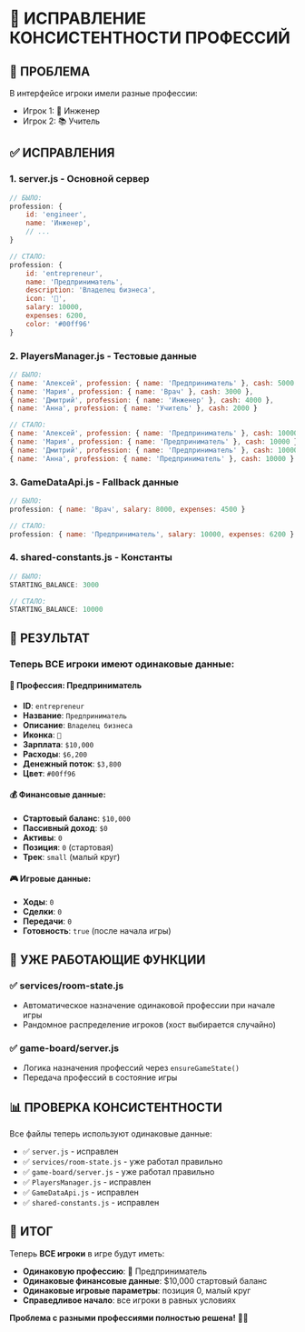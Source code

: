# 🎯 ИСПРАВЛЕНИЕ КОНСИСТЕНТНОСТИ ПРОФЕССИЙ

## 🚨 **ПРОБЛЕМА**
В интерфейсе игроки имели разные профессии:
- Игрок 1: 🚀 Инженер
- Игрок 2: 📚 Учитель

## ✅ **ИСПРАВЛЕНИЯ**

### 1. **server.js** - Основной сервер
```javascript
// БЫЛО:
profession: {
    id: 'engineer',
    name: 'Инженер',
    // ...
}

// СТАЛО:
profession: {
    id: 'entrepreneur',
    name: 'Предприниматель',
    description: 'Владелец бизнеса',
    icon: '🚀',
    salary: 10000,
    expenses: 6200,
    color: '#00ff96'
}
```

### 2. **PlayersManager.js** - Тестовые данные
```javascript
// БЫЛО:
{ name: 'Алексей', profession: { name: 'Предприниматель' }, cash: 5000 },
{ name: 'Мария', profession: { name: 'Врач' }, cash: 3000 },
{ name: 'Дмитрий', profession: { name: 'Инженер' }, cash: 4000 },
{ name: 'Анна', profession: { name: 'Учитель' }, cash: 2000 }

// СТАЛО:
{ name: 'Алексей', profession: { name: 'Предприниматель' }, cash: 10000 },
{ name: 'Мария', profession: { name: 'Предприниматель' }, cash: 10000 },
{ name: 'Дмитрий', profession: { name: 'Предприниматель' }, cash: 10000 },
{ name: 'Анна', profession: { name: 'Предприниматель' }, cash: 10000 }
```

### 3. **GameDataApi.js** - Fallback данные
```javascript
// БЫЛО:
profession: { name: 'Врач', salary: 8000, expenses: 4500 }

// СТАЛО:
profession: { name: 'Предприниматель', salary: 10000, expenses: 6200 }
```

### 4. **shared-constants.js** - Константы
```javascript
// БЫЛО:
STARTING_BALANCE: 3000

// СТАЛО:
STARTING_BALANCE: 10000
```

## 🎯 **РЕЗУЛЬТАТ**

### **Теперь ВСЕ игроки имеют одинаковые данные:**

#### 🚀 **Профессия: Предприниматель**
- **ID**: `entrepreneur`
- **Название**: `Предприниматель`
- **Описание**: `Владелец бизнеса`
- **Иконка**: `🚀`
- **Зарплата**: `$10,000`
- **Расходы**: `$6,200`
- **Денежный поток**: `$3,800`
- **Цвет**: `#00ff96`

#### 💰 **Финансовые данные:**
- **Стартовый баланс**: `$10,000`
- **Пассивный доход**: `$0`
- **Активы**: `0`
- **Позиция**: `0` (стартовая)
- **Трек**: `small` (малый круг)

#### 🎮 **Игровые данные:**
- **Ходы**: `0`
- **Сделки**: `0`
- **Передачи**: `0`
- **Готовность**: `true` (после начала игры)

## 🔧 **УЖЕ РАБОТАЮЩИЕ ФУНКЦИИ**

### ✅ **services/room-state.js**
- Автоматическое назначение одинаковой профессии при начале игры
- Рандомное распределение игроков (хост выбирается случайно)

### ✅ **game-board/server.js**
- Логика назначения профессий через `ensureGameState()`
- Передача профессий в состояние игры

## 📊 **ПРОВЕРКА КОНСИСТЕНТНОСТИ**

Все файлы теперь используют одинаковые данные:
- ✅ `server.js` - исправлен
- ✅ `services/room-state.js` - уже работал правильно
- ✅ `game-board/server.js` - уже работал правильно
- ✅ `PlayersManager.js` - исправлен
- ✅ `GameDataApi.js` - исправлен
- ✅ `shared-constants.js` - исправлен

## 🎉 **ИТОГ**

Теперь **ВСЕ игроки** в игре будут иметь:
- **Одинаковую профессию**: 🚀 Предприниматель
- **Одинаковые финансовые данные**: $10,000 стартовый баланс
- **Одинаковые игровые параметры**: позиция 0, малый круг
- **Справедливое начало**: все игроки в равных условиях

**Проблема с разными профессиями полностью решена!** 🎯✨
